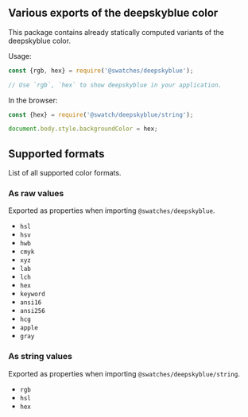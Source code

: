 ## Various exports of the deepskyblue color

This package contains already statically computed variants of the deepskyblue color.

Usage:
```js
const {rgb, hex} = require('@swatches/deepskyblue');

// Use `rgb`, `hex` to show deepskyblue in your application.
```

In the browser:
```js
const {hex} = require('@swatch/deepskyblue/string');

document.body.style.backgroundColor = hex;
```

## Supported formats


List of all supported color formats.

### As raw values

Exported as properties when importing `@swatches/deepskyblue`.

- `hsl`
- `hsv`
- `hwb`
- `cmyk`
- `xyz`
- `lab`
- `lch`
- `hex`
- `keyword`
- `ansi16`
- `ansi256`
- `hcg`
- `apple`
- `gray`

### As string values

Exported as properties when importing `@swatches/deepskyblue/string`.

- `rgb`
- `hsl`
- `hex`
